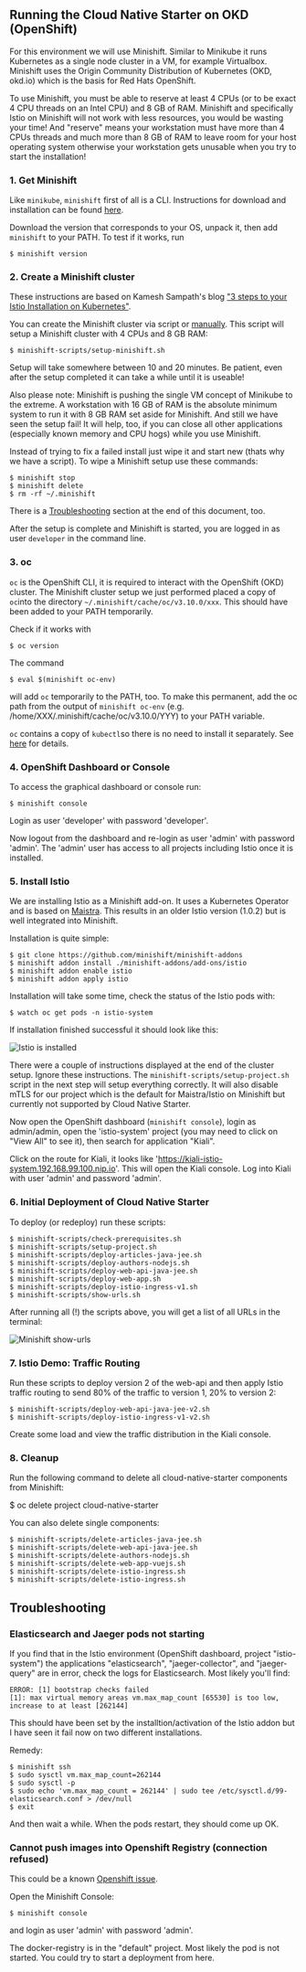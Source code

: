 ## Running the Cloud Native Starter on OKD (OpenShift)

For this environment we will use Minishift. Similar to Minikube it runs Kubernetes as a single node cluster in a VM, for example Virtualbox. Minishift uses the Origin Community Distribution of Kubernetes (OKD, okd.io) which is the basis for Red Hats OpenShift.

To use Minishift, you must be able to reserve at least 4 CPUs (or to be exact 4 CPU threads on an Intel CPU) and 8 GB of RAM. Minishift and specifically Istio on Minishift will not work with less resources, you would be wasting your time! And "reserve" means your workstation must have more than 4 CPUs threads and much more than 8 GB of RAM to leave room for your host operating system otherwise your workstation gets unusable when you try to start the installation!

### 1. Get Minishift

Like `minikube`, `minishift` first of all is a CLI. Instructions for download and installation can be found [here](
https://docs.okd.io/latest/minishift/getting-started/installing.html).

Download the version that corresponds to your OS, unpack it, then add `minishift` to your PATH. To test if it works, run

```
$ minishift version
```

### 2. Create a Minishift cluster 

These instructions are based on Kamesh Sampath's blog ["3 steps to your Istio Installation on Kubernetes"](https://medium.com/@kamesh_sampath/3-steps-to-your-istio-installation-on-openshift-58e3617828b0).

You can create the Minishift cluster via script or <a href="SetupMinishiftManually.md" target="_blank">manually</a>. This script will setup a Minishift cluster with 4 CPUs and 8 GB RAM:

```
$ minishift-scripts/setup-minishift.sh
```

Setup will take somewhere between 10 and 20 minutes. Be patient, even after the setup completed it can take a while until it is useable!

Also please note: Minishift is pushing the single VM concept of Minikube to the extreme. A workstation with 16 GB of RAM is the absolute minimum system to run it with 8 GB RAM set aside for Minishift. And still we have seen the setup fail! It will help, too, if you can close all other applications (especially known memory and CPU hogs) while you use Minishift.

Instead of trying to fix a failed install just wipe it and start new (thats why we have a script). To wipe a Minishift setup use these commands:

```
$ minishift stop
$ minishift delete
$ rm -rf ~/.minishift
```

There is a [Troubleshooting](#Troubleshooting) section at the end of this document, too.

After the setup is complete and Minishift is started, you are logged in as user `developer` in the command line.

### 3. oc

`oc` is the OpenShift CLI, it is required to interact with the OpenShift (OKD) cluster. The Minishift cluster setup we just performed placed a copy of `oc`into the directory `~/.minishift/cache/oc/v3.10.0/xxx`. This should have been added to your PATH temporarily.

Check if it works with

```
$ oc version
```

The command

```
$ eval $(minishift oc-env)
```

will add `oc` temporarily to the PATH, too. To make this permanent, add the oc path from the output of `minishift oc-env` (e.g. /home/XXX/.minishift/cache/oc/v3.10.0/YYY) to your PATH variable.

`oc` contains a copy of `kubectl`so there is no need to install it separately. See [here](https://docs.openshift.com/container-platform/3.10/cli_reference/differences_oc_kubectl.html) for details.

### 4. OpenShift Dashboard or Console

To access the graphical dashboard or console run:

```
$ minishift console
```

Login as user 'developer' with password 'developer'.

Now logout from the dashboard and re-login as user 'admin' with password 'admin'. The 'admin' user has access to all projects including Istio once it is installed.

### 5. Install Istio

We are installing Istio as a Minishift add-on. It uses a Kubernetes Operator and is based on [Maistra](https://maistra.io/). This results in an older Istio version (1.0.2) but is well integrated into Minishift.

Installation is quite simple:

```
$ git clone https://github.com/minishift/minishift-addons
$ minishift addon install ./minishift-addons/add-ons/istio
$ minishift addon enable istio
$ minishift addon apply istio 
```

Installation will take some time, check the status of the Istio pods with:

```
$ watch oc get pods -n istio-system
```
If installation finished successful it should look like this:

![Istio is installed](../images/minishift-istio.png)

There were a couple of instructions displayed at the end of the cluster setup. Ignore these instructions. The `minishift-scripts/setup-project.sh` script in the next step will setup everything correctly. It will also disable mTLS for our project which is the default for Maistra/Istio on Minishift but currently not supported by Cloud Native Starter.

Now open the OpenShift dashboard (`minishift console`), login as admin/admin, open the 'istio-system' project (you may need to click on "View All" to see it), then search for application "Kiali".

Click on the route for Kiali, it looks like 'https://kiali-istio-system.192.168.99.100.nip.io'. This will open the Kiali console. Log into Kiali with user 'admin' and password 'admin'.



### 6. Initial Deployment of Cloud Native Starter

To deploy (or redeploy) run these scripts:

```
$ minishift-scripts/check-prerequisites.sh
$ minishift-scripts/setup-project.sh
$ minishift-scripts/deploy-articles-java-jee.sh
$ minishift-scripts/deploy-authors-nodejs.sh
$ minishift-scripts/deploy-web-api-java-jee.sh
$ minishift-scripts/deploy-web-app.sh
$ minishift-scripts/deploy-istio-ingress-v1.sh
$ minishift-scripts/show-urls.sh
```

After running all (!) the scripts above, you will get a list of all URLs in the terminal:

![Minishift show-urls](../images/minishift-urls.png)

### 7. Istio Demo: Traffic Routing

Run these scripts to deploy version 2 of the web-api and then apply Istio traffic routing to send 80% of the traffic to version 1, 20% to version 2:

```
$ minishift-scripts/deploy-web-api-java-jee-v2.sh
$ minishift-scripts/deploy-istio-ingress-v1-v2.sh
```

Create some load and view the traffic distribution in the Kiali console.

### 8. Cleanup

Run the following command to delete all cloud-native-starter components from Minishift:

$ oc delete project cloud-native-starter

You can also delete single components:

```
$ minishift-scripts/delete-articles-java-jee.sh
$ minishift-scripts/delete-web-api-java-jee.sh
$ minishift-scripts/delete-authors-nodejs.sh
$ minishift-scripts/delete-web-app-vuejs.sh
$ minishift-scripts/delete-istio-ingress.sh
$ minishift-scripts/delete-istio-ingress.sh
```


## Troubleshooting 

### Elasticsearch and Jaeger pods not starting

If you find that in the Istio environment (OpenShift dashboard, project "istio-system") the applications "elasticsearch", "jaeger-collector", and "jaeger-query" are in error, check the logs for Elasticsearch. Most likely you'll find:

```
ERROR: [1] bootstrap checks failed
[1]: max virtual memory areas vm.max_map_count [65530] is too low, increase to at least [262144]
```

This should have been set by the installtion/activation of the Istio addon but I have seen it fail now on two different installations. 

Remedy:

```
$ minishift ssh
$ sudo sysctl vm.max_map_count=262144
$ sudo sysctl -p 
$ sudo echo 'vm.max_map_count = 262144' | sudo tee /etc/sysctl.d/99-elasticsearch.conf > /dev/null
$ exit
```

And then wait a while. When the pods restart, they should come up OK.

### Cannot push images into Openshift Registry (connection refused)

This could be a known [Openshift issue](https://github.com/openshift/origin/issues/20576#issuecomment-413422503).

Open the Minishift Console:

```
$ minishift console
```

and login as user 'admin' with password 'admin'.

The docker-registry is in the "default" project. Most likely the pod is not started. You could try to start a deployment from here.


